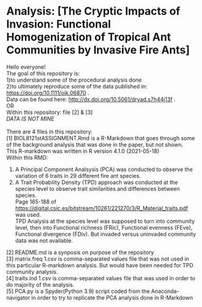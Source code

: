 # Analysis: [The Cryptic Impacts of Invasion: Functional Homogenization of Tropical Ant Communities by Invasive Fire Ants]
Hello everyone!\
The goal of this repository is: \
1)to understand some of the procedural analysis done \
2)to ultimately reproduce some of the data published in: https://doi.org/10.1111/oik.06870 .\
Data can be found here: http://dx.doi.org/10.5061/dryad.s7h44j13f .\
OR \
Within this repository: file [2] & [3] \
*DATA IS NOT MINE*\
 \
There are 4 files in this repository:\
[1] BIOL8121stASSIGNMENT.Rmd is a R-Markdown that goes through some of the background analysis that was done in the paper, but not shown.\
This R-markdown was written in R version 4.1.0 (2021-05-18)\
Within this RMD:
1) A Principal Component Analsysis (PCA) was conducted to observe the variation of 6 traits in 29 different fire ant species.
2) A Trait Probability Density (TPD) approach was conducted at the species level to observe trait similarities and differences between species.\
Page 165-188 of https://digital.csic.es/bitstream/10261/221270/3/R_Material_traits.pdf was used. \
TPD Analysis at the species level was supposed to turn into community level, then into Functional richness (FRic), Functional evenness (FEve), Functional divergence (FDiv). But invaded versus uninvaded community data was not available. 

[2] README.md is a synposis on purpose of the repository \
[3] matrix.freq 1.csv is comma-separated values file that was not used in this particular R-markdown analysis. But would have been needed for TPD community analysis. \
[4] traits.ind 1.csv is comma-separated values file that was used in order to do majority of the analysis.\
[5] PCA.py is a Spyder(Python 3.9) script coded from the Anaconda-navigator in order to try to replicate the PCA analysis done in R-Markdown
